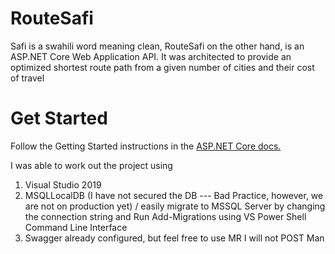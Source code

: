# RouteSafi

Safi is a swahili word meaning clean, RouteSafi on the  other hand,
is an ASP.NET Core Web Application API. It was architected to provide an optimized shortest route path from a given number of cities and their cost of travel

# Get Started 

Follow the Getting Started instructions in the [ASP.NET Core docs.](https://docs.microsoft.com/en-us/aspnet/core/?view=aspnetcore-3.1)

I was able to work out the project using 

1. Visual Studio 2019
2. MSQLLocalDB (I have not secured the DB --- Bad Practice, however, we are not on production yet) / easily migrate to MSSQL Server by changing the connection string and Run Add-Migrations using VS Power Shell Command Line Interface
3. Swagger already configured, but feel free to use MR I will not POST Man